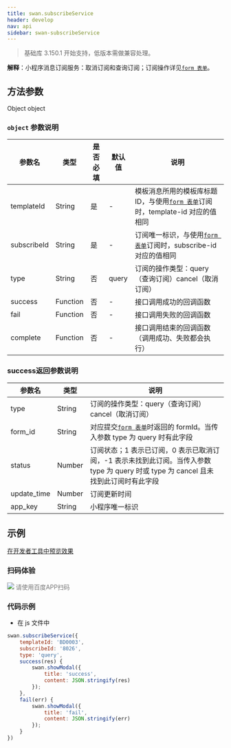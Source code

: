 ```yaml
---
title: swan.subscribeService
header: develop
nav: api
sidebar: swan-subscribeService
---
```


> 基础库 3.150.1 开始支持，低版本需做兼容处理。

**解释**：小程序消息订阅服务：取消订阅和查询订阅；订阅操作详见[`form 表单`](/develop/component/formlist_form/)。


## 方法参数 

Object object

### `object` 参数说明  

|参数名 |类型  |是否必填  |默认值|说明|
|---- | ---- | ---- |--|---- |
|templateId|String|是|-|模板消息所用的模板库标题ID，与使用[`form 表单`](/develop/component/formlist_form/)订阅时，template-id 对应的值相同|
|subscribeId|String|是|-|订阅唯一标识，与使用[`form 表单`](/develop/component/formlist_form/)订阅时，subscribe-id 对应的值相同|
|type|String|否|query|订阅的操作类型：query（查询订阅）cancel（取消订阅）|
| success | Function | 否 | - | 接口调用成功的回调函数 |
| fail | Function | 否 | - | 接口调用失败的回调函数 |
| complete | Function | 否 | - | 接口调用结束的回调函数（调用成功、失败都会执行）|



### success返回参数说明

|参数名 |类型 |说明|
|---- | ---- | ---- |
|type|String|订阅的操作类型：query（查询订阅）cancel（取消订阅）|
|form_id|String|对应提交[`form 表单`](/develop/component/formlist_form/)时返回的 formId。当传入参数 type 为 query 时有此字段|
|status|Number|订阅状态；1 表示已订阅，0 表示已取消订阅，-1 表示未找到此订阅。当传入参数 type 为 query 时或 type 为 cancel 且未找到此订阅时有此字段|
|update_time|Number|订阅更新时间|
|app_key|String|小程序唯一标识|



## 示例

[在开发者工具中预览效果](swanide://fragment/f50bfe3df40b9dbc290c3ea38ab9ea0e1578301879913)

### 扫码体验

<div class='scan-code-container'>
    <img src="https://b.bdstatic.com/miniapp/assets/images/doc_demo/fragment_subscribeService.png" class="demo-qrcode-image" />
    <font color=#777 12px>请使用百度APP扫码</font>
</div>

### 代码示例



* 在 js 文件中

```js
swan.subscribeService({
    templateId: 'BD0003',
    subscribeId: '8026',
    type: 'query',
    success(res) {
        swan.showModal({
            title: 'success',
            content: JSON.stringify(res)
        });
    },
    fail(err) {
        swan.showModal({
            title: 'fail',
            content: JSON.stringify(err)
        });
    }
})
```
